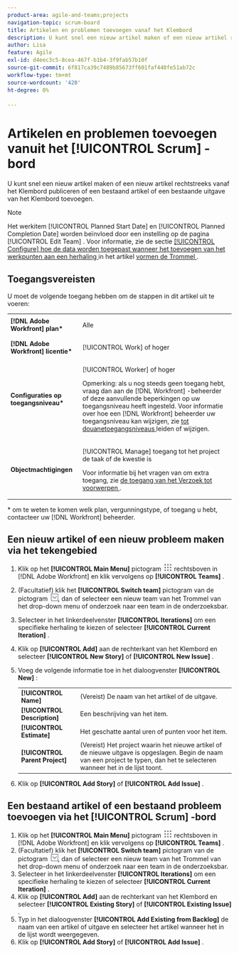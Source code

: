 ```yaml
---
product-area: agile-and-teams;projects
navigation-topic: scrum-board
title: Artikelen en problemen toevoegen vanaf het Klembord
description: U kunt snel een nieuw artikel maken of een nieuw artikel rechtstreeks vanaf het Klembord publiceren of een bestaand artikel of een bestaande uitgave van het Klembord toevoegen.
author: Lisa
feature: Agile
exl-id: d4eec3c5-8cea-467f-b1b4-3f9fab57b10f
source-git-commit: 6f817ca39c7489b85673ff601faf440fe51ab72c
workflow-type: tm+mt
source-wordcount: '420'
ht-degree: 0%

---
```


# Artikelen en problemen toevoegen vanuit het [!UICONTROL Scrum] -bord

U kunt snel een nieuw artikel maken of een nieuw artikel rechtstreeks vanaf het Klembord publiceren of een bestaand artikel of een bestaande uitgave van het Klembord toevoegen.

>[!NOTE]
>
>Het werkitem [!UICONTROL Planned Start Date] en [!UICONTROL Planned Completion Date] worden beïnvloed door een instelling op de pagina [!UICONTROL Edit Team] . Voor informatie, zie de sectie [[!UICONTROL Configure] hoe de data worden toegepast wanneer het toevoegen van het werkpunten aan een herhaling ](../../../agile/get-started-with-agile-in-workfront/configure-scrum.md#configur5) in het artikel [ vormen de Trommel ](../../../agile/get-started-with-agile-in-workfront/configure-scrum.md).

## Toegangsvereisten

U moet de volgende toegang hebben om de stappen in dit artikel uit te voeren:

<table style="table-layout:auto"> 
 <col> 
 <col> 
 <tbody> 
  <tr> 
   <td role="rowheader"><strong>[!DNL Adobe Workfront] plan*</strong></td> 
   <td> <p>Alle</p> </td> 
  </tr> 
  <tr> 
   <td role="rowheader"><strong>[!DNL Adobe Workfront] licentie*</strong></td> 
   <td> <p>[!UICONTROL Work] of hoger</p> </td> 
  </tr> 
  <tr> 
   <td role="rowheader"><strong>Configuraties op toegangsniveau*</strong></td> 
   <td> <p>[!UICONTROL Worker] of hoger</p> <p>Opmerking: als u nog steeds geen toegang hebt, vraag dan aan de [!DNL Workfront] -beheerder of deze aanvullende beperkingen op uw toegangsniveau heeft ingesteld. Voor informatie over hoe een [!DNL Workfront] beheerder uw toegangsniveau kan wijzigen, zie <a href="../../../administration-and-setup/add-users/configure-and-grant-access/create-modify-access-levels.md" class="MCXref xref"> tot douanetoegangsniveaus </a> leiden of wijzigen.</p> </td> 
  </tr> 
  <tr> 
   <td role="rowheader"><strong>Objectmachtigingen</strong></td> 
   <td> <p>[!UICONTROL Manage] toegang tot het project de taak of de kwestie is</p> <p>Voor informatie bij het vragen van om extra toegang, zie <a href="../../../workfront-basics/grant-and-request-access-to-objects/request-access.md" class="MCXref xref"> de toegang van het Verzoek tot voorwerpen </a>.</p> </td> 
  </tr> 
 </tbody> 
</table>

&#42; om te weten te komen welk plan, vergunningstype, of toegang u hebt, contacteer uw [!DNL Workfront] beheerder.

## Een nieuw artikel of een nieuw probleem maken via het tekengebied

1. Klik op het **[!UICONTROL Main Menu]** pictogram ![](assets/main-menu-icon.png) rechtsboven in [!DNL Adobe Workfront] en klik vervolgens op **[!UICONTROL Teams]** .
1. (Facultatief) klik het **[!UICONTROL Switch team]** pictogram van de pictogram ![ Schakelaar teampictogram ](assets/switch-team-icon.png), dan of selecteer een nieuw team van het Trommel van het drop-down menu of onderzoek naar een team in de onderzoeksbar.
1. Selecteer in het linkerdeelvenster **[!UICONTROL Iterations]** om een specifieke herhaling te kiezen of selecteer **[!UICONTROL Current Iteration]** .
1. Klik op **[!UICONTROL Add]** aan de rechterkant van het Klembord en selecteer **[!UICONTROL New Story]** of **[!UICONTROL New Issue]** .
1. Voeg de volgende informatie toe in het dialoogvenster **[!UICONTROL New]** :

   <table style="table-layout:auto">
    <tr>
        <td><strong>[!UICONTROL Name]</strong></td>
        <td>(Vereist) De naam van het artikel of de uitgave.</td>
    </tr>
    <tr>
        <td><strong>[!UICONTROL Description]</strong></td>
        <td>Een beschrijving van het item.</td>
    </tr>
    <tr>
        <td><strong>[!UICONTROL Estimate]</strong></td>
        <td>Het geschatte aantal uren of punten voor het item.</td>
    </tr>
    <tr>
        <td><strong>[!UICONTROL Parent Project]</strong></td>
        <td>(Vereist) Het project waarin het nieuwe artikel of de nieuwe uitgave is opgeslagen. Begin de naam van een project te typen, dan het te selecteren wanneer het in de lijst toont.</td>
    </tr>
   </table>

1. Klik op **[!UICONTROL Add Story]** of **[!UICONTROL Add Issue]** .

## Een bestaand artikel of een bestaand probleem toevoegen via het [!UICONTROL Scrum] -bord

1. Klik op het **[!UICONTROL Main Menu]** pictogram ![](assets/main-menu-icon.png) rechtsboven in [!DNL Adobe Workfront] en klik vervolgens op **[!UICONTROL Teams]** .
1. (Facultatief) klik het **[!UICONTROL Switch team]** pictogram van de pictogram ![ Schakelaar teampictogram ](assets/switch-team-icon.png), dan of selecteer een nieuw team van het Trommel van het drop-down menu of onderzoek naar een team in de onderzoeksbar.
1. Selecteer in het linkerdeelvenster **[!UICONTROL Iterations]** om een specifieke herhaling te kiezen of selecteer **[!UICONTROL Current Iteration]** .
1. Klik op **[!UICONTROL Add]** aan de rechterkant van het Klembord en selecteer **[!UICONTROL Existing Story]** of **[!UICONTROL Existing Issue]** .
1. Typ in het dialoogvenster **[!UICONTROL Add Existing from Backlog]** de naam van een artikel of uitgave en selecteer het artikel wanneer het in de lijst wordt weergegeven.
1. Klik op **[!UICONTROL Add Story]** of **[!UICONTROL Add Issue]** .
